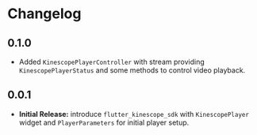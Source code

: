# Changelog

## 0.1.0

* Added `KinescopePlayerController` with stream providing `KinescopePlayerStatus` and some methods to control video playback.

## 0.0.1

* **Initial Release:** introduce `flutter_kinescope_sdk` with `KinescopePlayer` widget and `PlayerParameters` for initial player setup.
